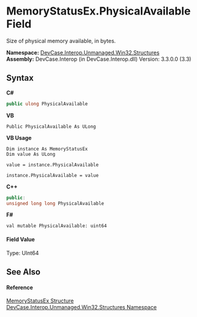 # MemoryStatusEx.PhysicalAvailable Field
 

Size of physical memory available, in bytes.

**Namespace:**&nbsp;<a href="N_DevCase_Interop_Unmanaged_Win32_Structures">DevCase.Interop.Unmanaged.Win32.Structures</a><br />**Assembly:**&nbsp;DevCase.Interop (in DevCase.Interop.dll) Version: 3.3.0.0 (3.3)

## Syntax

**C#**<br />
``` C#
public ulong PhysicalAvailable
```

**VB**<br />
``` VB
Public PhysicalAvailable As ULong
```

**VB Usage**<br />
``` VB Usage
Dim instance As MemoryStatusEx
Dim value As ULong

value = instance.PhysicalAvailable

instance.PhysicalAvailable = value
```

**C++**<br />
``` C++
public:
unsigned long long PhysicalAvailable
```

**F#**<br />
``` F#
val mutable PhysicalAvailable: uint64
```


#### Field Value
Type: UInt64

## See Also


#### Reference
<a href="T_DevCase_Interop_Unmanaged_Win32_Structures_MemoryStatusEx">MemoryStatusEx Structure</a><br /><a href="N_DevCase_Interop_Unmanaged_Win32_Structures">DevCase.Interop.Unmanaged.Win32.Structures Namespace</a><br />